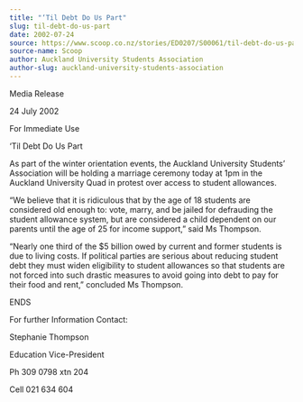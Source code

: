 ```yaml
---
title: "‘Til Debt Do Us Part"
slug: til-debt-do-us-part
date: 2002-07-24
source: https://www.scoop.co.nz/stories/ED0207/S00061/til-debt-do-us-part.htm
source-name: Scoop
author: Auckland University Students Association
author-slug: auckland-university-students-association
---
```



<p>Media Release</p>

<p>24 July 2002</p>

<p>For Immediate
Use</p>



<p>‘Til Debt Do Us Part</p>

<p>As part of the winter
orientation events, the Auckland University Students’
Association will be holding a marriage ceremony today at 1pm
in the Auckland University Quad in protest over access to
student allowances.</p>

<p>“We believe that it is ridiculous that
by the age of 18 students are considered old enough to:
vote, marry, and be jailed for defrauding the student
allowance system, but are considered a child dependent on
our parents until the age of 25 for income support,” said Ms
Thompson.<p>

<p>“Nearly one third of the $5 billion owed by
current and former students is due to living costs. If
political parties are serious about reducing student debt
they must widen eligibility to student allowances so that
students are not forced into such drastic measures to avoid
going into debt to pay for their food and rent,” concluded
Ms Thompson.</p>



<p>ENDS</p>



<p>For further Information
Contact:</p>



<p>Stephanie Thompson</p>

<p>Education
Vice-President</p>

<p>Ph 309 0798 xtn 204</p>

<p>Cell 021 634
604</p>

